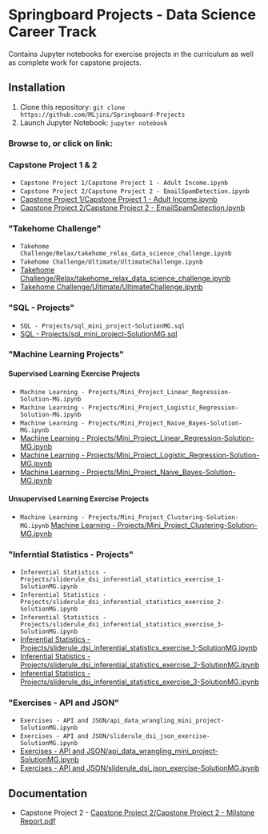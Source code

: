# Springboard Projects - Data Science Career Track
Contains Jupyter notebooks for exercise projects in the curriculum as well as complete work for capstone projects.


## Installation
1. Clone this repository: `git clone https://github.com/MLjini/Springboard-Projects`
2. Launch Jupyter Notebook: `jupyter notebook`
### Browse to, or click on link:
### Capstone Project 1 & 2 
* `Capstone Project 1/Capstone Project 1 - Adult Income.ipynb`
* `Capstone Project 2/Capstone Project 2 - EmailSpamDetection.ipynb`
* [Capstone Project 1/Capstone Project 1 - Adult Income.ipynb](https://github.com/MLJini/Springboard-Projects/blob/master/Capstone%20Project%201/Capstone%20Project%201%20-%20Adult%20Income.ipynb)
* [Capstone Project 2/Capstone Project 2 - EmailSpamDetection.ipynb](https://github.com/MLJini/Springboard-Projects/blob/master/Capstone%20Project%202/Capstone%20Project%202%20-%20EmailSpamDetection.ipynb)

### "Takehome Challenge"
* `Takehome Challenge/Relax/takehome_relax_data_science_challenge.ipynb`
* `Takehome Challenge/Ultimate/UltimateChallenge.ipynb`
* [Takehome Challenge/Relax/takehome_relax_data_science_challenge.ipynb](https://github.com/MLJini/Springboard-Projects/blob/master/Takehome%20Challenge/Relax/takehome_relax_data_science_challenge.ipynb)
* [Takehome Challenge/Ultimate/UltimateChallenge.ipynb](https://github.com/MLJini/Springboard-Projects/blob/master/Takehome%20Challenge/Takehome%20Challenge/Ultimate/UltimateChallenge.ipynb)

### "SQL - Projects"
* `SQL - Projects/sql_mini_project-SolutionMG.sql`
* [SQL - Projects/sql_mini_project-SolutionMG.sql](https://github.com/MLJini/Springboard-Projects/blob/master/SQL%20-%20Projects/sql_mini_project-SolutionMG.sql)

### "Machine Learning Projects"
#### Supervised Learning Exercise Projects
* `Machine Learning - Projects/Mini_Project_Linear_Regression-Solution-MG.ipynb`
* `Machine Learning - Projects/Mini_Project_Logistic_Regression-Solution-MG.ipynb`
* `Machine Learning - Projects/Mini_Project_Naive_Bayes-Solution-MG.ipynb`
* [Machine Learning - Projects/Mini_Project_Linear_Regression-Solution-MG.ipynb](https://github.com/MLJini/Springboard-Projects/blob/master/Machine%20Learning%20-%20Projects/Mini_Project_Linear_Regression-Solution-MG.ipynb)
* [Machine Learning - Projects/Mini_Project_Logistic_Regression-Solution-MG.ipynb](https://github.com/MLJini/Springboard-Projects/blob/master/Machine%20Learning%20-%20Projects/Mini_Project_Logistic_Regression-Solution-MG.ipynb)
* [Machine Learning - Projects/Mini_Project_Naive_Bayes-Solution-MG.ipynb](https://github.com/MLJini/Springboard-Projects/blob/master/Machine%20Learning%20-%20Projects/Mini_Project_Naive_Bayes-Solution-MG.ipynb)

#### Unsupervised Learning Exercise Projects
* `Machine Learning - Projects/Mini_Project_Clustering-Solution-MG.ipynb`
[Machine Learning - Projects/Mini_Project_Clustering-Solution-MG.ipynb](https://github.com/MLJini/Springboard-Projects/blob/master/Machine%20Learning%20-%20Projects/Mini_Project_Clustering-Solution-MG.ipynb)


### "Inferntial Statistics - Projects"
* `Inferential Statistics - Projects/sliderule_dsi_inferential_statistics_exercise_1-SolutionMG.ipynb`
* `Inferential Statistics - Projects/sliderule_dsi_inferential_statistics_exercise_2-SolutionMG.ipynb`
* `Inferential Statistics - Projects/sliderule_dsi_inferential_statistics_exercise_3-SolutionMG.ipynb`
* [Inferential Statistics - Projects/sliderule_dsi_inferential_statistics_exercise_1-SolutionMG.ipynb](https://github.com/MLJini/Springboard-Projects/blob/master/Inferential%20Statistics%20-%20Projects/sliderule_dsi_inferential_statistics_exercise_1-SolutionMG.ipynb)
* [Inferential Statistics - Projects/sliderule_dsi_inferential_statistics_exercise_2-SolutionMG.ipynb](https://github.com/MLJini/Springboard-Projects/blob/master/Inferential%20Statistics%20-%20Projects/sliderule_dsi_inferential_statistics_exercise_2-SolutionMG.ipynb)
* [Inferential Statistics - Projects/sliderule_dsi_inferential_statistics_exercise_3-SolutionMG.ipynb](https://github.com/MLJini/Springboard-Projects/blob/master/Inferential%20Statistics%20-%20Projects/sliderule_dsi_inferential_statistics_exercise_3-SolutionMG.ipynb)

### "Exercises - API and JSON"
* `Exercises - API and JSON/api_data_wrangling_mini_project-SolutionMG.ipynb`
* `Exercises - API and JSON/sliderule_dsi_json_exercise-SolutionMG.ipynb`
* [Exercises - API and JSON/api_data_wrangling_mini_project-SolutionMG.ipynb](https://github.com/MLJini/Springboard-Projects/blob/master/Exercises%20-%20API%20and%20JSON/pi_data_wrangling_mini_project-SolutionMG.ipynb)
* [Exercises - API and JSON/sliderule_dsi_json_exercise-SolutionMG.ipynb](https://github.com/MLJini/Springboard-Projects/blob/master/Exercises%20-%20API%20and%20JSON/sliderule_dsi_json_exercise-SolutionMG.ipynb)

## Documentation
* Capstone Project 2 - [Capstone Project 2/Capstone Project 2 - Milstone Report.pdf](https://github.com/MLJini/Springboard-Projects/blob/master/Capstone%20Project%202/Capstone%20Project%202%20-%20Milstone%20Report.pdf)
